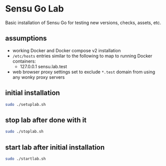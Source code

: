 # Sensu Go Lab

Basic installation of Sensu Go for testing new versions, checks, assets, etc. 

## assumptions
- working Docker and Docker compose v2 installation
- `/etc/hosts` entries similar to the following to map to running Docker containers:
    - 127.0.0.1 sensu.lab.test
- web browser proxy settings set to exclude `*.test` domain from using any wonky proxy servers

## initial installation
```bash
sudo ./setuplab.sh
```

## stop lab after done with it
```bash
sudo ./stoplab.sh
```

## start lab after initial installation
```bash
sudo ./startlab.sh
```
